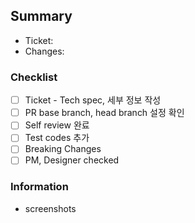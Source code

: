 ## Summary

- Ticket: <!--- Ticket number, title and link -->
- Changes: <!--- Summarize the changes -->

### Checklist

- [ ] Ticket - Tech spec, 세부 정보 작성
- [ ] PR base branch, head branch 설정 확인
- [ ] Self review 완료
- [ ] Test codes 추가
- [ ] Breaking Changes
- [ ] PM, Designer checked

### Information

- screenshots
